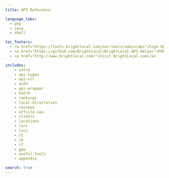 ```yaml
---
title: API Reference

language_tabs:
  - php
  - java
  - shell

toc_footers:
  - <a href="https://tools.brightlocal.com/seo-tools/admin/api">Sign Up for a Developer Key</a>
  - <a href="https://github.com/BrightLocal/BrightLocal-API-Helper">PHP API Wrapper</a>
  - <a href="http://www.brightlocal.com/">Visit BrightLocal.com</a>

includes:
    - intro
    - api-types
    - api-url
    - auth
    - api-wrapper
    - batch
    - rankings
    - local-directories
    - reviews
    - offsite-seo
    - clients
    - locations
    - lsrc
    - lscu
    - ct
    - cb
    - rf
    - gpw
    - useful-tools
    - appendix

search: true
---
```

